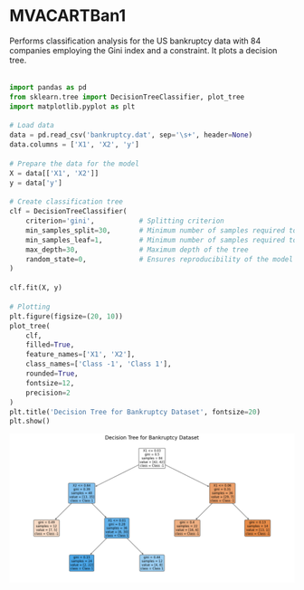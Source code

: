 # MVACARTBan1
Performs classification analysis for the US bankruptcy data with 84 companies employing the Gini index and a constraint. It plots a decision tree.
```python

import pandas as pd
from sklearn.tree import DecisionTreeClassifier, plot_tree
import matplotlib.pyplot as plt

# Load data
data = pd.read_csv('bankruptcy.dat', sep='\s+', header=None)
data.columns = ['X1', 'X2', 'y']

# Prepare the data for the model
X = data[['X1', 'X2']]
y = data['y']

# Create classification tree
clf = DecisionTreeClassifier(
    criterion='gini',           # Splitting criterion
    min_samples_split=30,       # Minimum number of samples required to split a node
    min_samples_leaf=1,         # Minimum number of samples required to be at a leaf node
    max_depth=30,               # Maximum depth of the tree
    random_state=0,             # Ensures reproducibility of the model
)

clf.fit(X, y)

# Plotting
plt.figure(figsize=(20, 10))
plot_tree(
    clf,
    filled=True,
    feature_names=['X1', 'X2'],
    class_names=['Class -1', 'Class 1'],
    rounded=True,
    fontsize=12,
    precision=2
)
plt.title('Decision Tree for Bankruptcy Dataset', fontsize=20)
plt.show()

```
![MVACARTBan1](MVACARTBan1_python.png)
